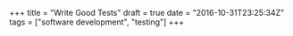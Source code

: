 +++
title = "Write Good Tests"
draft = true
date = "2016-10-31T23:25:34Z"
tags = ["software development", "testing"]
+++

